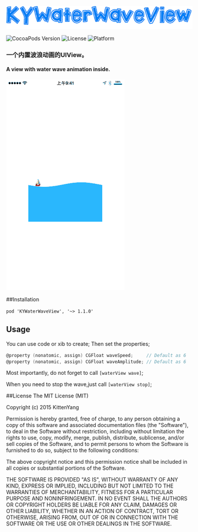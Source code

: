 <p align="left" >
  <img src="logo_.png" alt="KYWaterWaveView" title="KYWaterWaveView">
</p>


![CocoaPods Version](https://img.shields.io/badge/pod-v1.1.0-brightgreen.svg)
![License](https://img.shields.io/badge/license-MIT-blue.svg)
![Platform](https://img.shields.io/badge/platform-iOS-red.svg)


### 一个内置波浪动画的UIView。
#### A view with water wave animation inside.

![](water.gif)


##Installation

`pod 'KYWaterWaveView', '~> 1.1.0'`

## Usage

 You can use code or xib to create;
 Then set the properties;
 
 ```objective-c
@property (nonatomic, assign) CGFloat waveSpeed;     // Default as 6
@property (nonatomic, assign) CGFloat waveAmplitude; // Default as 6
 ```
 
 Most importantly, do not forget to call `[waterView wave]`; 
 
 When you need to stop the wave,just call `[waterView stop]`;
 
 

##License
The MIT License (MIT)

Copyright (c) 2015 KittenYang

Permission is hereby granted, free of charge, to any person obtaining a copy
of this software and associated documentation files (the "Software"), to deal
in the Software without restriction, including without limitation the rights
to use, copy, modify, merge, publish, distribute, sublicense, and/or sell
copies of the Software, and to permit persons to whom the Software is
furnished to do so, subject to the following conditions:

The above copyright notice and this permission notice shall be included in all
copies or substantial portions of the Software.

THE SOFTWARE IS PROVIDED "AS IS", WITHOUT WARRANTY OF ANY KIND, EXPRESS OR
IMPLIED, INCLUDING BUT NOT LIMITED TO THE WARRANTIES OF MERCHANTABILITY,
FITNESS FOR A PARTICULAR PURPOSE AND NONINFRINGEMENT. IN NO EVENT SHALL THE
AUTHORS OR COPYRIGHT HOLDERS BE LIABLE FOR ANY CLAIM, DAMAGES OR OTHER
LIABILITY, WHETHER IN AN ACTION OF CONTRACT, TORT OR OTHERWISE, ARISING FROM,
OUT OF OR IN CONNECTION WITH THE SOFTWARE OR THE USE OR OTHER DEALINGS IN THE
SOFTWARE.
